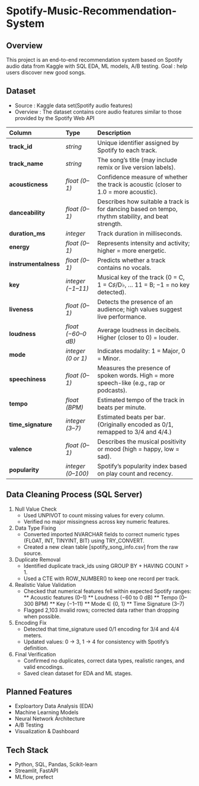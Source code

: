 # Spotify-Music-Recommendation-System

## Overview
This project is an end-to-end recommendation system based on Spotify audio data from Kaggle with SQL EDA, ML models, A/B testing. Goal : help users discover new good songs.
## Dataset
* Source : Kaggle data set(Spotify audio features)
* Overview : The dataset contains core audio features similar to those provided by the Spotify Web API

| Column | Type | Description |
|:--------|:------|:-------------|
| **track_id** | *string* | Unique identifier assigned by Spotify to each track. |
| **track_name** | *string* | The song’s title (may include remix or live version labels). |
| **acousticness** | *float (0–1)* | Confidence measure of whether the track is acoustic (closer to 1.0 = more acoustic). |
| **danceability** | *float (0–1)* | Describes how suitable a track is for dancing based on tempo, rhythm stability, and beat strength. |
| **duration_ms** | *integer* | Track duration in milliseconds. |
| **energy** | *float (0–1)* | Represents intensity and activity; higher = more energetic. |
| **instrumentalness** | *float (0–1)* | Predicts whether a track contains no vocals. |
| **key** | *integer (−1–11)* | Musical key of the track (0 = C, 1 = C♯/D♭, … 11 = B; −1 = no key detected). |
| **liveness** | *float (0–1)* | Detects the presence of an audience; high values suggest live performance. |
| **loudness** | *float (−60–0 dB)* | Average loudness in decibels. Higher (closer to 0) = louder. |
| **mode** | *integer (0 or 1)* | Indicates modality: 1 = Major, 0 = Minor. |
| **speechiness** | *float (0–1)* | Measures the presence of spoken words. High = more speech-like (e.g., rap or podcasts). |
| **tempo** | *float (BPM)* | Estimated tempo of the track in beats per minute. |
| **time_signature** | *integer (3–7)* | Estimated beats per bar. (Originally encoded as 0/1, remapped to 3/4 and 4/4.) |
| **valence** | *float (0–1)* | Describes the musical positivity or mood (high = happy, low = sad). |
| **popularity** | *integer (0–100)* | Spotify’s popularity index based on play count and recency. |


## Data Cleaning Process (SQL Server)
1. Null Value Check
    * Used UNPIVOT to count missing values for every column.
    * Verified no major missingness across key numeric features.
2. Data Type Fixing
    * Converted imported NVARCHAR fields to correct numeric types (FLOAT, INT, TINYINT, BIT) using TRY_CONVERT.
    * Created a new clean table [spotify_song_info.csv] from the raw source.
3. Duplicate Removal
    * Identified duplicate track_ids using GROUP BY + HAVING COUNT > 1.
    * Used a CTE with ROW_NUMBER() to keep one record per track.
4. Realistic Value Validation
    * Checked that numerical features fell within expected Spotify ranges:
        ** Acoustic features (0–1)
        ** Loudness (−60 to 0 dB)
        ** Tempo (0–300 BPM)
        ** Key (−1–11)
        ** Mode ∈ {0, 1}
        ** Time Signature (3–7)
    * Flagged 2,103 invalid rows; corrected data rather than dropping when possible.
5. Encoding Fix
    * Detected that time_signature used 0/1 encoding for 3/4 and 4/4 meters.
    * Updated values: 0 → 3, 1 → 4 for consistency with Spotify’s definition.
6. Final Verification
    * Confirmed no duplicates, correct data types, realistic ranges, and valid encodings.
    * Saved clean dataset for EDA and ML stages.

## Planned Features
* Exploartory Data Analysis (EDA)
* Machine Learning Models
* Neural Network Architecture
* A/B Testing
* Visualization & Dashboard

## Tech Stack
* Python, SQL, Pandas, Scikit-learn
* Streamlit, FastAPI
* MLflow, prefect


